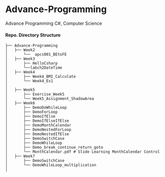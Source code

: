 # Advance-Programming
Advance Programming C#, Computer Science 



#### Repo. Directory Structure

    ├── Advance-Programming
    │   ├── Week2
    │       └──  apcs001_BEtoFE
    │   ├── Week3
    │       ├── HelloCsharp
    │       └──labch2DateTime
    │   ├── Week4
    │       ├── Week4_BMI_Calculate
    │       └── Week4_Ex1
    │
    │   ├── Week5
    │       ├── Exercise_Week5
    │       └── Week5_Assignment_ShadowArea
    │   ├── Week6
    │       ├── DemoDoWhileLoop
    │       ├── DemoForLoop
    │       ├── DemoIfElse
    │       ├── DemoIfElseIfElse
    │       ├── DemoMonthCalendar
    │       ├── DemoNestedForLoop
    │       ├── DemoNestedIfElse
    │       ├── DemoSwitchCase
    │       ├── DemoWhileLoop
    │       ├── Demo_break_continue_return_goto
    │       └── MonthCalendar.pdf # Slide Learning MonthCalendar Control
    │   ├── Week7
    │       ├── DemoSwitchCase
    │       └── DemoWhileLoop_multiplication
    │


<!-- <details>
<summary>Week 10</summary>
<br>


</details> -->

